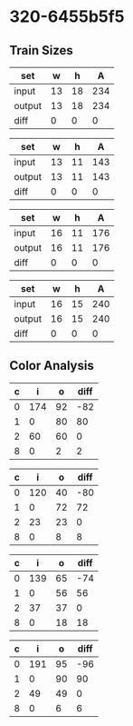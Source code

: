 # 320-6455b5f5
## Train Sizes

|set|w|h|A|
|---|---|---|---|
|input|13|18|234|
|output|13|18|234|
|diff|0|0|0|


|set|w|h|A|
|---|---|---|---|
|input|13|11|143|
|output|13|11|143|
|diff|0|0|0|


|set|w|h|A|
|---|---|---|---|
|input|16|11|176|
|output|16|11|176|
|diff|0|0|0|


|set|w|h|A|
|---|---|---|---|
|input|16|15|240|
|output|16|15|240|
|diff|0|0|0|


## Color Analysis

|c|i|o|diff|
|---|---|---|---|
|0|174|92|-82|
|1|0|80|80|
|2|60|60|0|
|8|0|2|2|


|c|i|o|diff|
|---|---|---|---|
|0|120|40|-80|
|1|0|72|72|
|2|23|23|0|
|8|0|8|8|


|c|i|o|diff|
|---|---|---|---|
|0|139|65|-74|
|1|0|56|56|
|2|37|37|0|
|8|0|18|18|


|c|i|o|diff|
|---|---|---|---|
|0|191|95|-96|
|1|0|90|90|
|2|49|49|0|
|8|0|6|6|

